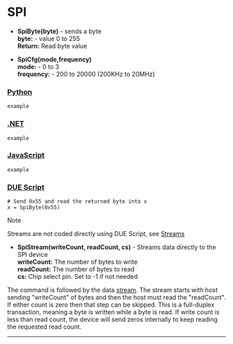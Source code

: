# SPI

- **SpiByte(byte)** - sends a byte <br>
**byte:** - value 0 to 255 <br>
**Return:**  Read byte value

- **SpiCfg(mode,frequency)** <br>
**mode:** - 0 to 3 <br>
**frequency:** - 200 to 20000 (200KHz to 20MHz)

### [Python](#tab/py)
```basic
example
```

### [.NET](#tab/net)
```basic
example
```

### [JavaScript](#tab/js)
```basic
example
```

### [DUE Script](#tab/due)
```basic
# Send 0x55 and read the returned byte into x
x = SpiByte(0x55)
```

> [!NOTE] 
> Streams are not coded directly using DUE Script, see [Streams](../streams.md)

- **SpiStream(writeCount, readCount, cs)** - Streams data directly to the SPI device <br>
**writeCount:** The number of bytes to write<br>
**readCount:** The number of bytes to read<br>
**cs:** Chip select pin. Set to -1 if not needed

The command is followed by the data [stream](../streams.md). The stream starts with host sending "writeCount" of bytes and then the host must read the "readCount". If either count is zero then that step can be skipped. This is a full-duplex transaction, meaning a byte is written while a byte is read. If write count is less than read count, the device will send zeros internally to keep reading the requested read count.

---